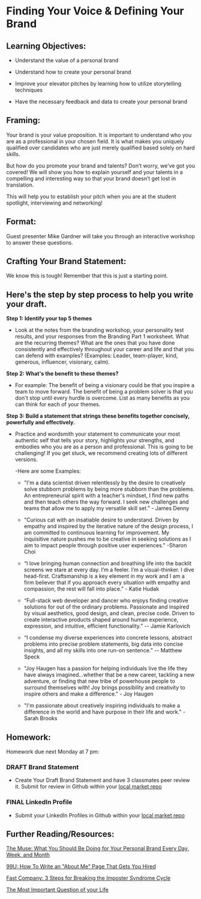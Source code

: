 # Finding Your Voice & Defining Your Brand

## Learning Objectives:

* Understand the value of a personal brand

* Understand how to create your personal brand

* Improve your elevator pitches by learning how to utilize storytelling techniques

* Have the necessary feedback and data to create your personal brand

## Framing:

Your brand is your value proposition. It is important to understand who you are as a professional in your chosen field. It is what makes you uniquely qualified over candidates who are just merely qualified based solely on hard skills.

But how do you promote your brand and talents? Don’t worry, we’ve got you covered!  We will show you how to explain yourself and your talents in a compelling and interesting way so that your brand doesn’t get lost in translation.

This will help you to establish your pitch when you are at the student spotlight, interviewing and networking! 

## Format: 

Guest presenter Mike Gardner will take you through an interactive workshop to answer these questions.

## Crafting Your Brand Statement: 
We know this is tough! Remember that this is just a starting point. 

## Here's the step by step process to help you write your draft. 

**Step 1: Identify your top 5 themes** 
  - Look at the notes from the branding workshop, your personality test results, and your responses from the Branding Part 1 worksheet. What are the recurring themes? What are the ones that you have done consistently and effectively throughout your career and life and that you can defend with examples? (Examples: Leader, team-player, kind, generous, influencer, visionary, calm). 
  
**Step 2: What's the benefit to these themes?** 
- For example: The benefit of being a visionary could be that you inspire a team to move forward. The benefit of being a problem solver is that you don't stop until every hurdle is overcome. List as many benefits as you can think for each of your themes. 
  
**Step 3: Build a statement that strings these benefits together concisely, powerfully and effectively.** 
- Practice and wordsmith your statement to communicate your most authentic self that tells your story, highlights your strengths, and embodies who you are as a person and professional. This is going to be challenging! If you get stuck, we recommend creating lots of different versions.
    
    -Here are some Examples: 
    - "I'm a data scientist driven relentlessly by the desire to creatively solve stubborn problems by being more stubborn than the problems. An entrepreneurial spirit with a teacher's mindset, I find new paths and then teach others the way forward. I seek new challenges and teams that allow me to apply my versatile skill set.” - James Denny 

    - "Curious cat with an insatiable desire to understand. Driven by empathy and inspired by the iterative nature of the design process, I am committed to continuous learning for improvement. My inquisitive nature pushes me to be creative in seeking solutions as I aim to impact people through positive user experiences." -Sharon Choi 

    - “I love bringing human connection and breathing life into the backlit screens we stare at every day. I’m a feeler. I’m a visual-thinker. I dive head-first. Craftsmanship is a key element in my work and I am a firm believer that if you approach every situation with empathy and compassion, the rest will fall into place.” - Katie Hudak

    - “Full-stack web developer and dancer who enjoys finding creative solutions for out of the ordinary problems. Passionate and inspired by visual aesthetics, good design, and clean, precise code. Driven to create interactive products shaped around human experience, expression, and intuitive, efficient functionality.” -- Jamie Karlovich 

    - “I condense my diverse experiences into concrete lessons, abstract problems into precise problem statements, big data into concise insights, and all my skills into one run-on sentence.” -- Matthew Speck
  
    - "Joy Haugen has a passion for helping individuals live the life they have always imagined...whether that be a new career, tackling a new adventure, or finding that new tribe of powerhouse people to surround themselves with! Joy brings possibility and creativity to inspire others and make a difference." - Joy Haugen 

    - "I'm passionate about creatively inspiring individuals to make a difference in the world and have purpose in their life and work." - Sarah Brooks 


## Homework: 

Homework due next Monday at 7 pm: 

### DRAFT Brand Statement

- Create Your Draft Brand Statement and have 3 classmates peer review it. Submit for review in Github within your [local market repo](https://github.com/ga-students/dsiplusoutcomes/blob/master/SubmittingHW.md)

### FINAL LinkedIn Profile

- Submit your LinkedIn Profiles in Github within your [local market repo](https://github.com/ga-students/dsiplusoutcomes/blob/master/SubmittingHW.md)


## Further Reading/Resources:

[The Muse: What You Should Be Doing for Your Personal Brand Every Day, Week, and Month](https://www.themuse.com/advice/what-you-should-be-doing-for-your-personal-brand-every-day-week-and-month?utm_source=Sailthru&utm_medium=email&utm_campaign=What%20You%20Should%20Be%20Doing%20for%20Your%20Personal%20Brand%20Every%20Day%2C%20Week%2C%20and%20Month&utm_term=Daily%20Email%20List)

[99U: How To Write an "About Me" Page That Gets You Hired](http://99u.com/articles/51669/how-to-write-about-me-section?utm_source=Sailthru&utm_medium=email&utm_campaign=%2A%20New%20BOTW%20Template%209/13/15&utm_term=Sunday%20-%20Best%20of%20The%20Web)

[Fast Company: 3 Steps for Breaking the Imposter Syndrome Cycle](http://www.fastcompany.com/3057504/work-smart/3-steps-for-breaking-the-imposter-syndrome-cycle?utm_source=mailchimp&utm_medium=email&utm_campaign=colead-daily-newsletter-featured&position=1&partner=newsletter&campaign_date=03082016)

[The Most Important Question of your Life](https://markmanson.net/question)


